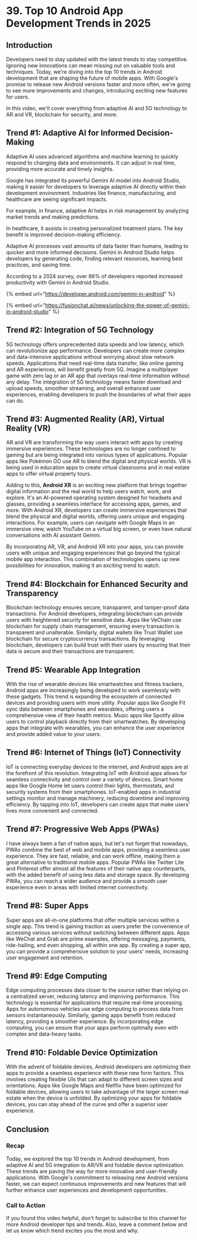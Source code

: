 # 39. Top 10 Android App Development Trends in 2025

## **Introduction**

Developers need to stay updated with the latest trends to stay competitive. Ignoring new innovations can mean missing out on valuable tools and techniques. Today, we're diving into the top 10 trends in Android development that are shaping the future of mobile apps. With Google's promise to release new Android versions faster and more often, we're going to see more improvements and changes, introducing exciting new features for users.

In this video, we'll cover everything from adaptive AI and 5G technology to AR and VR, blockchain for security, and more.

## **Trend #1: Adaptive AI for Informed Decision-Making**

Adaptive AI uses advanced algorithms and machine learning to quickly respond to changing data and environments. It can adjust in real time, providing more accurate and timely insights.

Google has integrated its powerful Gemini AI model into Android Studio, making it easier for developers to leverage adaptive AI directly within their development environment. Industries like finance, manufacturing, and healthcare are seeing significant impacts.

For example, in finance, adaptive AI helps in risk management by analyzing market trends and making predictions.

In healthcare, it assists in creating personalized treatment plans. The key benefit is improved decision-making efficiency.

Adaptive AI processes vast amounts of data faster than humans, leading to quicker and more informed decisions. Gemini in Android Studio helps developers by generating code, finding relevant resources, learning best practices, and saving time.

According to a 2024 survey, over 86% of developers reported increased productivity with Gemini in Android Studio.

{% embed url="https://developer.android.com/gemini-in-android" %}

{% embed url="https://fusionchat.ai/news/unlocking-the-power-of-gemini-in-android-studio" %}

## **Trend #2: Integration of 5G Technology**

5G technology offers unprecedented data speeds and low latency, which can revolutionize app performance. Developers can create more complex and data-intensive applications without worrying about slow network speeds. Applications that need real-time data transfer, like online gaming and AR experiences, will benefit greatly from 5G. Imagine a multiplayer game with zero lag or an AR app that overlays real-time information without any delay. The integration of 5G technology means faster download and upload speeds, smoother streaming, and overall enhanced user experiences, enabling developers to push the boundaries of what their apps can do.

## **Trend #3: Augmented Reality (AR), Virtual Reality (VR)**

AR and VR are transforming the way users interact with apps by creating immersive experiences. These technologies are no longer confined to gaming but are being integrated into various types of applications. Popular apps like Pokémon GO use AR to blend the digital and physical worlds. VR is being used in education apps to create virtual classrooms and in real estate apps to offer virtual property tours.

Adding to this, **Android XR** is an exciting new platform that brings together digital information and the real world to help users watch, work, and explore. It's an AI-powered operating system designed for headsets and glasses, providing a seamless interface for accessing apps, games, and more. With Android XR, developers can create immersive experiences that blend the physical and digital worlds, offering users unique and engaging interactions. For example, users can navigate with Google Maps in an immersive view, watch YouTube on a virtual big screen, or even have natural conversations with AI assistant Gemini.

By incorporating AR, VR, and Android XR into your apps, you can provide users with unique and engaging experiences that go beyond the typical mobile app interaction. This combination of technologies opens up new possibilities for innovation, making it an exciting trend to watch.

## **Trend #4: Blockchain for Enhanced Security and Transparency**

Blockchain technology ensures secure, transparent, and tamper-proof data transactions. For Android developers, integrating blockchain can provide users with heightened security for sensitive data. Apps like VeChain use blockchain for supply chain management, ensuring every transaction is transparent and unalterable. Similarly, digital wallets like Trust Wallet use blockchain for secure cryptocurrency transactions. By leveraging blockchain, developers can build trust with their users by ensuring that their data is secure and their transactions are transparent.

## **Trend #5: Wearable App Integration**

With the rise of wearable devices like smartwatches and fitness trackers, Android apps are increasingly being developed to work seamlessly with these gadgets. This trend is expanding the ecosystem of connected devices and providing users with more utility. Popular apps like Google Fit sync data between smartphones and wearables, offering users a comprehensive view of their health metrics. Music apps like Spotify allow users to control playback directly from their smartwatches. By developing apps that integrate with wearables, you can enhance the user experience and provide added value to your users.

## **Trend #6: Internet of Things (IoT) Connectivity**

IoT is connecting everyday devices to the internet, and Android apps are at the forefront of this revolution. Integrating IoT with Android apps allows for seamless connectivity and control over a variety of devices. Smart home apps like Google Home let users control their lights, thermostats, and security systems from their smartphones. IoT-enabled apps in industrial settings monitor and manage machinery, reducing downtime and improving efficiency. By tapping into IoT, developers can create apps that make users' lives more convenient and connected.

## **Trend #7: Progressive Web Apps (PWAs)**

I have always been a fan of native apps, but let's not forget that nowadays, PWAs combine the best of web and mobile apps, providing a seamless user experience. They are fast, reliable, and can work offline, making them a great alternative to traditional mobile apps. Popular PWAs like Twitter Lite and Pinterest offer almost all the features of their native app counterparts, with the added benefit of using less data and storage space. By developing PWAs, you can reach a wider audience and provide a smooth user experience even in areas with limited internet connectivity.

## **Trend #8: Super Apps**

Super apps are all-in-one platforms that offer multiple services within a single app. This trend is gaining traction as users prefer the convenience of accessing various services without switching between different apps. Apps like WeChat and Grab are prime examples, offering messaging, payments, ride-hailing, and even shopping, all within one app. By creating a super app, you can provide a comprehensive solution to your users' needs, increasing user engagement and retention.

## **Trend #9: Edge Computing**

Edge computing processes data closer to the source rather than relying on a centralized server, reducing latency and improving performance. This technology is essential for applications that require real-time processing. Apps for autonomous vehicles use edge computing to process data from sensors instantaneously. Similarly, gaming apps benefit from reduced latency, providing a smoother experience. By incorporating edge computing, you can ensure that your apps perform optimally even with complex and data-heavy tasks.

## **Trend #10: Foldable Device Optimization**

With the advent of foldable devices, Android developers are optimizing their apps to provide a seamless experience with these new form factors. This involves creating flexible UIs that can adapt to different screen sizes and orientations. Apps like Google Maps and Netflix have been optimized for foldable devices, allowing users to take advantage of the larger screen real estate when the device is unfolded. By optimizing your apps for foldable devices, you can stay ahead of the curve and offer a superior user experience.

## **Conclusion**

### Recap

Today, we explored the top 10 trends in Android development, from adaptive AI and 5G integration to AR/VR and foldable device optimization. These trends are paving the way for more innovative and user-friendly applications. With Google's commitment to releasing new Android versions faster, we can expect continuous improvements and new features that will further enhance user experiences and development opportunities.

### Call to Action

If you found this video helpful, don't forget to subscribe to this channel for more Android developer tips and trends. Also, leave a comment below and let us know which trend excites you the most and why.
